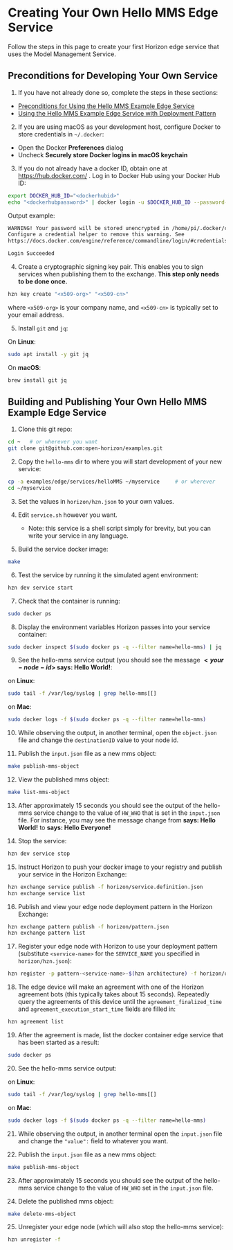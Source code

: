 # Creating Your Own Hello MMS Edge Service

Follow the steps in this page to create your first Horizon edge service that uses the Model Management Service.

## Preconditions for Developing Your Own Service

1. If you have not already done so, complete the steps in these sections:

  - [Preconditions for Using the Hello MMS Example Edge Service](README.md#preconditions)
  - [Using the Hello MMS Example Edge Service with Deployment Pattern](README.md#using-hello-mms-pattern)

2. If you are using macOS as your development host, configure Docker to store credentials in `~/.docker`:

  - Open the Docker **Preferences** dialog
  - Uncheck **Securely store Docker logins in macOS keychain**

3. If you do not already have a docker ID, obtain one at https://hub.docker.com/ . Log in to Docker Hub using your Docker Hub ID:

  ```bash
  export DOCKER_HUB_ID="<dockerhubid>"
  echo "<dockerhubpassword>" | docker login -u $DOCKER_HUB_ID --password-stdin
  ```

  Output example:

  ```bash
  WARNING! Your password will be stored unencrypted in /home/pi/.docker/config.json.
  Configure a credential helper to remove this warning. See
  https://docs.docker.com/engine/reference/commandline/login/#credentials-store

  Login Succeeded
  ```

4. Create a cryptographic signing key pair. This enables you to sign services when publishing them to the exchange. **This step only needs to be done once.**

  ```bash
  hzn key create "<x509-org>" "<x509-cn>"
  ```

  where `<x509-org>` is your company name, and `<x509-cn>` is typically set to your email address.

5. Install `git` and `jq`:

  On **Linux**:

  ```bash
  sudo apt install -y git jq
  ```

  On **macOS**:

  ```bash
  brew install git jq
  ```

## <a id=build-publish-your-hw> Building and Publishing Your Own Hello MMS Example Edge Service

1. Clone this git repo:
```bash
cd ~   # or wherever you want
git clone git@github.com:open-horizon/examples.git
```

2. Copy the `hello-mms` dir to where you will start development of your new service:
```bash
cp -a examples/edge/services/helloMMS ~/myservice     # or wherever
cd ~/myservice
```

3. Set the values in `horizon/hzn.json` to your own values.

4. Edit `service.sh` however you want.
    - Note: this service is a shell script simply for brevity, but you can write your service in any language.

5. Build the service docker image:
  ```bash
  make
  ```

6. Test the service by running it the simulated agent environment:

  ```bash
  hzn dev service start
  ```
7. Check that the container is running:

  ```bash
  sudo docker ps
  ```

8. Display the environment variables Horizon passes into your service container:

  ```bash
  sudo docker inspect $(sudo docker ps -q --filter name=hello-mms) | jq '.[0].Config.Env'
  ```

9. See the hello-mms service output (you should see the message **$<your-node-id$> says: Hello World!**:

  on **Linux**:

  ```bash
  sudo tail -f /var/log/syslog | grep hello-mms[[]
  ```

  on **Mac**:

  ```bash
  sudo docker logs -f $(sudo docker ps -q --filter name=hello-mms)
  ```

10. While observing the output, in another terminal, open the `object.json` file and change the `destinationID` value to your node id.

11. Publish the `input.json` file as a new mms object:
```bash
make publish-mms-object
```

12. View the published mms object:
```bash
make list-mms-object
```


13. After approximately 15 seconds you should see the output of the hello-mms service change to the value of `HW_WHO` that is set in the `input.json` file. For instance, you may see the message change from **<your-node-id> says: Hello World!** to **<your-node-id> says: Hello Everyone!**

14. Stop the service:

  ```bash
  hzn dev service stop
  ```

15. Instruct Horizon to push your docker image to your registry and publish your service in the Horizon Exchange:

  ```bash
  hzn exchange service publish -f horizon/service.definition.json
  hzn exchange service list
  ```

16. Publish and view your edge node deployment pattern in the Horizon Exchange:

  ```bash
  hzn exchange pattern publish -f horizon/pattern.json
  hzn exchange pattern list
  ```

17. Register your edge node with Horizon to use your deployment pattern (substitute `<service-name>` for the `SERVICE_NAME` you specified in `horizon/hzn.json`):
```bash
hzn register -p pattern-<service-name>-$(hzn architecture) -f horizon/userinput.json
```

18. The edge device will make an agreement with one of the Horizon agreement bots (this typically takes about 15 seconds). Repeatedly query the agreements of this device until the `agreement_finalized_time` and `agreement_execution_start_time` fields are filled in:

  ```bash
  hzn agreement list
  ```

19. After the agreement is made, list the docker container edge service that has been started as a result:

  ```bash
  sudo docker ps
  ```

20. See the hello-mms service output:

  on **Linux**:

  ```bash
  sudo tail -f /var/log/syslog | grep hello-mms[[]
  ```

  on **Mac**:

  ```bash
  sudo docker logs -f $(sudo docker ps -q --filter name=hello-mms)
  ```

21. While observing the output, in another terminal open the `input.json` file and change the `"value":` field to whatever you want.

22. Publish the `input.json` file as a new mms object:
```bash
make publish-mms-object
```

23. After approximately 15 seconds you should see the output of the hello-mms service change to the value of `HW_WHO` set in the `input.json` file.

24. Delete the published mms object:
```bash
make delete-mms-object
```

25. Unregister your edge node (which will also stop the hello-mms service):

  ```bash
  hzn unregister -f
  ```

